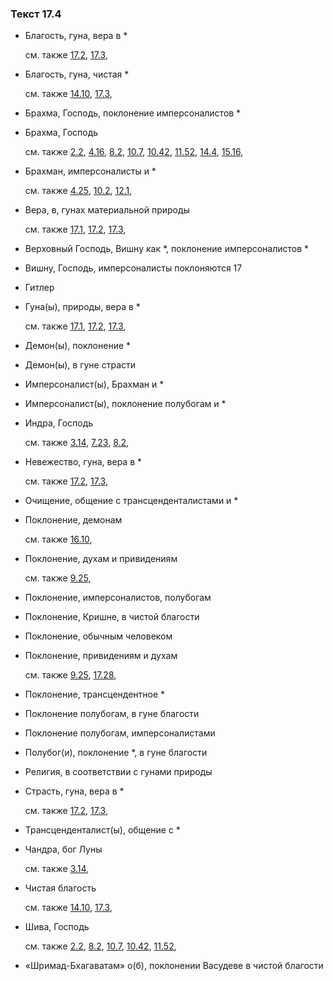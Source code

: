 ### Текст 17.4
	
- Благость, гуна, вера в \*

	см. также  [17.2](../17/1702.md),  [17.3](../17/1703.md), 
	
- Благость, гуна, чистая \*

	см. также  [14.10](../14/1410.md),  [17.3](../17/1703.md), 
	
- Брахма, Господь, поклонение имперсоналистов \*

	
- Брахма, Господь

	см. также  [2.2](../02/0202.md),  [4.16](../04/0416.md),  [8.2](../08/0802.md),  [10.7](../10/1007.md),  [10.42](../10/1042.md),  [11.52](../11/1152.md),  [14.4](../14/1404.md),  [15.16](../15/1516.md), 
	
- Брахман, имперсоналисты и \*

	см. также  [4.25](../04/0425.md),  [10.2](../10/1002.md),  [12.1](../12/1201.md), 
	
- Вера, в, гунах материальной природы

	см. также  [17.1](../17/1701.md),  [17.2](../17/1702.md),  [17.3](../17/1703.md), 
	
- Верховный Господь, Вишну как \*, поклонение имперсоналистов \*

	
- Вишну, Господь, имперсоналисты поклоняются 17

	
- Гитлер

	
- Гуна(ы), природы, вера в \*

	см. также  [17.1](../17/1701.md),  [17.2](../17/1702.md),  [17.3](../17/1703.md), 
	
- Демон(ы), поклонение \*

	
- Демон(ы), в гуне страсти

	
- Имперсоналист(ы), Брахман и \*

	
- Имперсоналист(ы), поклонение полубогам и \*

	
- Индра, Господь

	см. также  [3.14](../03/0314.md),  [7.23](../07/0723.md),  [8.2](../08/0802.md), 
	
- Невежество, гуна, вера в \*

	см. также  [17.2](../17/1702.md),  [17.3](../17/1703.md), 
	
- Очищение, общение с трансценденталистами и \*

	
- Поклонение, демонам

	см. также  [16.10](../16/1610.md), 
	
- Поклонение, духам и привидениям

	см. также  [9.25](../09/0925.md), 
	
- Поклонение, имперсоналистов, полубогам

	
- Поклонение, Кришне, в чистой благости

	
- Поклонение, обычным человеком

	
- Поклонение, привидениям и духам

	см. также  [9.25](../09/0925.md),  [17.28](../17/1728.md), 
	
- Поклонение, трансцендентное \*

	
- Поклонение полубогам, в гуне благости

	
- Поклонение полубогам, имперсоналистами

	
- Полубог(и), поклонение \*, в гуне благости

	
- Религия, в соответствии с гунами природы

	
- Страсть, гуна, вера в \*

	см. также  [17.2](../17/1702.md),  [17.3](../17/1703.md), 
	
- Трансценденталист(ы), общение с \*

	
- Чандра, бог Луны

	см. также  [3.14](../03/0314.md), 
	
- Чистая благость

	см. также  [14.10](../14/1410.md),  [17.3](../17/1703.md), 
	
- Шива, Господь

	см. также  [2.2](../02/0202.md),  [8.2](../08/0802.md),  [10.7](../10/1007.md),  [10.42](../10/1042.md),  [11.52](../11/1152.md), 
	
- «Шримад-Бхагаватам» о(б), поклонении Васудеве в чистой благости

